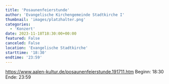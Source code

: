 ```yaml
---
title: 'Posaunenfeierstunde'
author: 'Evangelische Kirchengemeinde Stadtkirche I'
thumbnail: 'images/platzhalter.png'
categories:
  - 'Konzert'
date: 2023-11-18T18:30:00+00:00
featured: False
canceled: False
location: 'Evangelische Stadtkirche'
starttime: '18:30'
endtime: '23:59'
---
```

https://www.aalen-kultur.de/posaunenfeierstunde.191711.htm
Beginn: 18:30
 Ende: 23:59